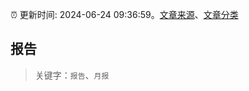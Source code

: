 :alarm_clock: 更新时间: 2024-06-24 09:36:59。[文章来源](/README.md)、[文章分类](/TAGS.md)

## 报告


> 关键字：`报告`、`月报`



